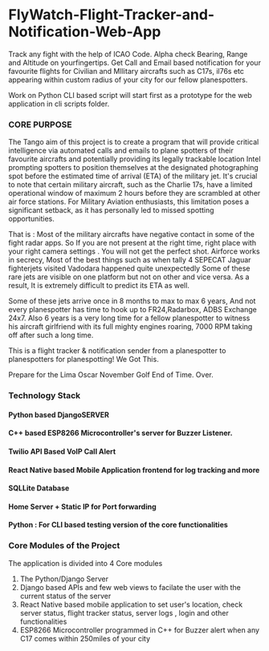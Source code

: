 # FlyWatch-Flight-Tracker-and-Notification-Web-App

Track any fight with the help of ICAO Code. Alpha check Bearing, Range and Altitude on yourfingertips. Get Call and Email based notification for your favourite flights for Civilian and MIlitary aircrafts such as C17s, il76s etc appearing within custom radius of your city for our fellow planespotters.

Work on Python CLI based script will start first as a prototype for the web application in cli scripts folder.

### CORE PURPOSE

The Tango aim of this project is to create a program that will provide critical intelligence via automated calls and emails to plane spotters of their favourite aircrafts and potentially providing its  legally trackable location Intel  prompting spotters to position themselves at the designated photographing spot before the estimated time of arrival (ETA) of the military jet. It's crucial to note that certain military aircraft, such as the Charlie 17s, have a limited operational window of maximum 2 hours before they are scrambled at other air force stations. For Military Aviation enthusiasts, this limitation poses a significant setback, as it has personally led to missed spotting opportunities. 

That is : Most of the military aircrafts have negative contact in some of the fight radar apps. So If you are not present at the right time, right place with your right camera settings .
You will not get the perfect shot. Airforce works in secrecy, Most of the best things such as when  tally 4 SEPECAT Jaguar fighterjets visited Vadodara happened quite unexpectedly
Some of these rare jets are visible on one platform but not on other and vice versa. As a result, It is extremely difficult to predict its ETA as well.

Some of these jets arrive once in 8 months to max to max 6 years, And not every planespotter has time to hook up to FR24,Radarbox, ADBS Exchange 24x7. 
Also 6 years is a very long time for a fellow planespotter to witness his aircraft girlfriend with its full mighty engines roaring, 7000 RPM taking off after such a long time.

This is a flight tracker & notification sender from a planespotter to planespotters for planespotting! We Got This.

Prepare for the Lima Oscar November Golf End of Time. Over.


### Technology Stack ####

#### Python based DjangoSERVER 
#### C++ based ESP8266 Microcontroller's server for Buzzer Listener.
#### Twilio API Based VoIP Call Alert
#### React Native based Mobile Application frontend for log tracking and more 
#### SQLLite Database
####  Home Server + Static IP for Port forwarding

#### Python : For CLI based testing version of the core functionalities

### Core Modules of the Project ###
The application is divided into 4 Core modules
1. The Python/Django Server
2. Django based APIs and few web views to facilate the user with the current status of the server
3. React Native based mobile application to set user's location, check server status, flight tracker status,  server logs , login and other functionalities
4. ESP8266 Microcontroller programmed in C++ for Buzzer alert when any C17 comes within 250miles of your city

